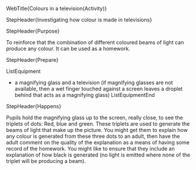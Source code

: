 WebTitle{Colours in a television(Activity)}

StepHeader{Investigating how colour is made in televisions}

StepHeader{Purpose}

To reinforce that the combination of different coloured beams of light can produce any colour. It can be used as a homework.

StepHeader{Prepare} 

ListEquipment
- a magnifying glass and a television (if magnifying glasses are not available, then a wet finger touched against a screen leaves a droplet behind that acts as a magnifying glass)
ListEquipmentEnd

StepHeader{Happens}

Pupils hold the magnifying glass up to the screen, really close, to see the triplets of dots: Red, blue and green. These triplets are used to generate the beams of light that make up the picture. You might get them to explain how any colour is generated from these three dots to an adult, then have the adult comment on the quality of the explanation as a means of having some record of the homework. You might like to ensure that they include an explanation of how black is generated (no light is emitted where none of the triplet will be producing a beam).

